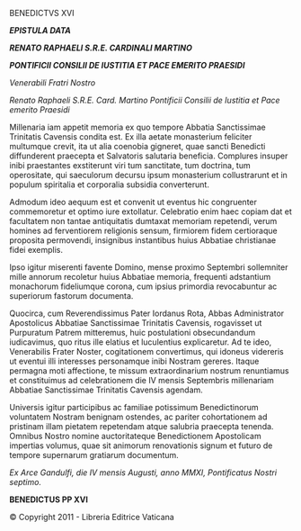 BENEDICTVS XVI

***EPISTULA DATA***

***RENATO RAPHAELI S.R.E. CARDINALI MARTINO***

***PONTIFICII CONSILII DE IUSTITIA ET PACE EMERITO PRAESIDI***

*Venerabili Fratri Nostro*

*Renato Raphaeli S.R.E. Card. Martino* *Pontificii Consilii de Iustitia et Pace emerito Praesidi*

Millenaria iam appetit memoria ex quo tempore Abbatia Sanctissimae Trinitatis Cavensis condita est. Ex illa aetate monasterium feliciter multumque crevit, ita ut alia coenobia gigneret, quae sancti Benedicti diffunderent praecepta et Salvatoris salutaria beneficia. Complures insuper inibi praestantes exstiterunt viri tum sanctitate, tum doctrina, tum operositate, qui saeculorum decursu ipsum monasterium collustrarunt et in populum spiritalia et corporalia subsidia converterunt.

Admodum ideo aequum est et convenit ut eventus hic congruenter commemoretur et optimo iure extollatur. Celebratio enim haec copiam dat et facultatem non tantae antiquitatis dumtaxat memoriam repetendi, verum homines ad ferventiorem religionis sensum, firmiorem fidem certioraque proposita permovendi, insignibus instantibus huius Abbatiae christianae fidei exemplis.

Ipso igitur miserenti favente Domino, mense proximo Septembri sollemniter mille annorum recoletur huius Abbatiae memoria, frequenti adstantium monachorum fideliumque corona, cum ipsius primordia revocabuntur ac superiorum fastorum documenta.

Quocirca, cum Reverendissimus Pater Iordanus Rota, Abbas Administrator Apostolicus Abbatiae Sanctissimae Trinitatis Cavensis, rogavisset ut Purpuratum Patrem mitteremus, huic postulationi obsecundandum iudicavimus, quo ritus ille elatius et luculentius explicaretur. Ad te ideo, Venerabilis Frater Noster, cogitationem convertimus, qui idoneus videreris ut eventui illi interesses personamque inibi Nostram gereres. Itaque permagna moti affectione, te missum extraordinarium nostrum renuntiamus et constituimus ad celebrationem die IV mensis Septembris millenariam Abbatiae Sanctissimae Trinitatis Cavensis agendam.

Universis igitur participibus ac familiae potissimum Benedictinorum voluntatem Nostram benignam ostendes, ac pariter cohortationem ad pristinam illam pietatem repetendam atque salubria praecepta tenenda. Omnibus Nostro nomine auctoritateque Benedictionem Apostolicam impertias volumus, quae sit animorum renovationis signum et futuro de tempore supernarum gratiarum documentum.

*Ex Arce Gandulfi, die IV mensis Augusti, anno MMXI, Pontificatus Nostri septimo.*

**BENEDICTUS PP XVI**

© Copyright 2011 - Libreria Editrice Vaticana